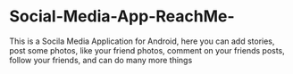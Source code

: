 # Social-Media-App-ReachMe-
This is a Socila Media Application for Android, here you can add stories, post some photos, like your friend photos, comment on your friends posts, follow your friends, and can do many more things
